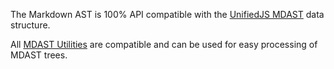 The Markdown AST is 100% API compatible with the [UnifiedJS MDAST](https://github.com/syntax-tree/mdast) data structure.

All [MDAST Utilities](https://github.com/syntax-tree/mdast#list-of-utilities) are compatible and can be used for easy processing of MDAST trees.